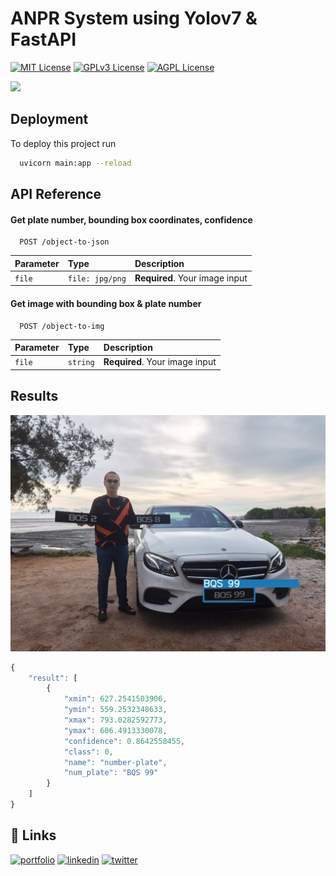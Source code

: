 # ANPR System using Yolov7 & FastAPI

[![MIT License](https://img.shields.io/badge/License-MIT-green.svg)](https://choosealicense.com/licenses/mit/)
[![GPLv3 License](https://img.shields.io/badge/License-GPL%20v3-yellow.svg)](https://opensource.org/licenses/)
[![AGPL License](https://img.shields.io/badge/license-AGPL-blue.svg)](http://www.gnu.org/licenses/agpl-3.0)

![](https://github.com/Willissarino/ANPR-yolov7-fastAPI/results/test.gif)


## Deployment

To deploy this project run

```bash
  uvicorn main:app --reload
```


## API Reference

#### Get plate number, bounding box coordinates, confidence

````http
  POST /object-to-json
````

| Parameter | Type     | Description                |
| :-------- | :------- | :------------------------- |
| ``file`` |``file: jpg/png`` | **Required**. Your image input|

#### Get image with bounding box & plate number

````http
  POST /object-to-img
````

| Parameter | Type     | Description                       |
| :-------- | :------- | :-------------------------------- |
| `file`      | `string` | **Required**. Your image input |

## Results

![Alt text](results/test.jpg?raw=true "Title")
```javascript
{
    "result": [
        {
            "xmin": 627.2541503906,
            "ymin": 559.2532348633,
            "xmax": 793.0282592773,
            "ymax": 606.4913330078,
            "confidence": 0.8642558455,
            "class": 0,
            "name": "number-plate",
            "num_plate": "BQS 99"
        }
    ]
}
```


## 🔗 Links
[![portfolio](https://img.shields.io/badge/my_portfolio-000?style=for-the-badge&logo=ko-fi&logoColor=white)](https://www.linkedin.com/)
[![linkedin](https://img.shields.io/badge/linkedin-0A66C2?style=for-the-badge&logo=linkedin&logoColor=white)](https://www.linkedin.com/)
[![twitter](https://img.shields.io/badge/twitter-1DA1F2?style=for-the-badge&logo=twitter&logoColor=white)](https://twitter.com/)
